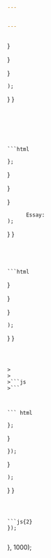 ```yaml
---


---
```



``` html
```









  }



  }



  }


    );

  }
}

``` 






```html
```



    };


  }



  }



  }


          Essay:
    );

  }
}

``` 




```html
```





  }



  }



  }


    );

  }
}

``` 



>
>
>```js
>```



``` html
```






    };


  }



    });

  }


    );

  }
}

``` 



```js{2}
});
```


```js{2}

``` 






}, 1000);

```




